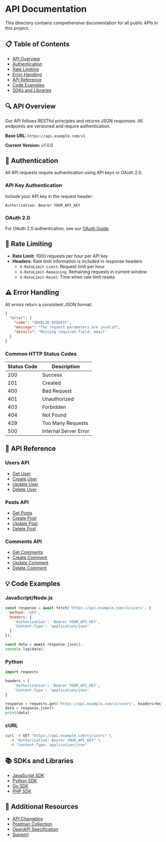 # API Documentation

This directory contains comprehensive documentation for all public APIs in this project.

## 📋 Table of Contents

- [API Overview](#api-overview)
- [Authentication](#authentication)
- [Rate Limiting](#rate-limiting)
- [Error Handling](#error-handling)
- [API Reference](#api-reference)
- [Code Examples](#code-examples)
- [SDKs and Libraries](#sdks-and-libraries)

## 🔍 API Overview

Our API follows RESTful principles and returns JSON responses. All endpoints are versioned and require authentication.

**Base URL:** `https://api.example.com/v1`

**Current Version:** v1.0.0

## 🔐 Authentication

All API requests require authentication using API keys or OAuth 2.0.

### API Key Authentication

Include your API key in the request header:

```http
Authorization: Bearer YOUR_API_KEY
```

### OAuth 2.0

For OAuth 2.0 authentication, see our [OAuth Guide](./oauth.md).

## 🚦 Rate Limiting

- **Rate Limit:** 1000 requests per hour per API key
- **Headers:** Rate limit information is included in response headers
  - `X-RateLimit-Limit`: Request limit per hour
  - `X-RateLimit-Remaining`: Remaining requests in current window
  - `X-RateLimit-Reset`: Time when rate limit resets

## ⚠️ Error Handling

All errors return a consistent JSON format:

```json
{
  "error": {
    "code": "INVALID_REQUEST",
    "message": "The request parameters are invalid",
    "details": "Missing required field: email"
  }
}
```

### Common HTTP Status Codes

| Status Code | Description |
|-------------|-------------|
| 200 | Success |
| 201 | Created |
| 400 | Bad Request |
| 401 | Unauthorized |
| 403 | Forbidden |
| 404 | Not Found |
| 429 | Too Many Requests |
| 500 | Internal Server Error |

## 📖 API Reference

### Users API
- [Get User](./users.md#get-user)
- [Create User](./users.md#create-user)
- [Update User](./users.md#update-user)
- [Delete User](./users.md#delete-user)

### Posts API
- [Get Posts](./posts.md#get-posts)
- [Create Post](./posts.md#create-post)
- [Update Post](./posts.md#update-post)
- [Delete Post](./posts.md#delete-post)

### Comments API
- [Get Comments](./comments.md#get-comments)
- [Create Comment](./comments.md#create-comment)
- [Update Comment](./comments.md#update-comment)
- [Delete Comment](./comments.md#delete-comment)

## 💡 Code Examples

### JavaScript/Node.js

```javascript
const response = await fetch('https://api.example.com/v1/users', {
  method: 'GET',
  headers: {
    'Authorization': 'Bearer YOUR_API_KEY',
    'Content-Type': 'application/json'
  }
});

const data = await response.json();
console.log(data);
```

### Python

```python
import requests

headers = {
    'Authorization': 'Bearer YOUR_API_KEY',
    'Content-Type': 'application/json'
}

response = requests.get('https://api.example.com/v1/users', headers=headers)
data = response.json()
print(data)
```

### cURL

```bash
curl -X GET "https://api.example.com/v1/users" \
  -H "Authorization: Bearer YOUR_API_KEY" \
  -H "Content-Type: application/json"
```

## 📚 SDKs and Libraries

- [JavaScript SDK](https://github.com/example/js-sdk)
- [Python SDK](https://github.com/example/python-sdk)
- [Go SDK](https://github.com/example/go-sdk)
- [PHP SDK](https://github.com/example/php-sdk)

## 🔗 Additional Resources

- [API Changelog](./changelog.md)
- [Postman Collection](./postman-collection.json)
- [OpenAPI Specification](./openapi.yaml)
- [Support](mailto:api-support@example.com)